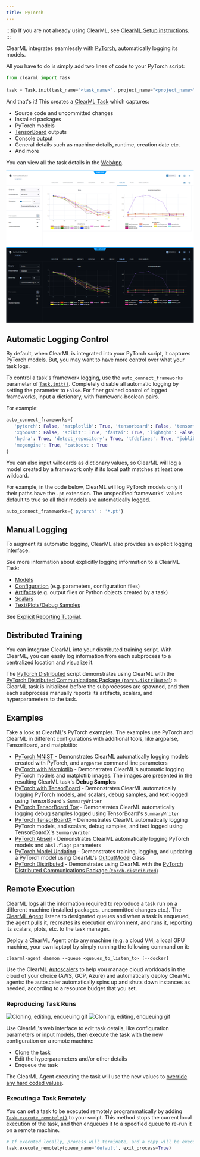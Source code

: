 ```yaml
---
title: PyTorch
---
```


:::tip
If you are not already using ClearML, see [ClearML Setup instructions](../clearml_sdk/clearml_sdk_setup.md).
:::


ClearML integrates seamlessly with [PyTorch](https://pytorch.org/), automatically logging its models. 

All you have to do is simply add two lines of code to your PyTorch script:

```python
from clearml import Task

task = Task.init(task_name="<task_name>", project_name="<project_name>")
```

And that's it! This creates a [ClearML Task](../fundamentals/task.md) which captures: 
* Source code and uncommitted changes
* Installed packages
* PyTorch models 
* [TensorBoard](https://www.tensorflow.org/tensorboard) outputs
* Console output
* General details such as machine details, runtime, creation date etc.
* And more

You can view all the task details in the [WebApp](../webapp/webapp_overview.md). 

![Pytorch webapp](../img/examples_pytorch_distributed_example_08.png#light-mode-only)
![Pytorch webapp](../img/examples_pytorch_distributed_example_08_dark.png#dark-mode-only)

## Automatic Logging Control 
By default, when ClearML is integrated into your PyTorch script, it captures PyTorch models. But, you may want to have 
more control over what your task logs.

To control a task's framework logging, use the `auto_connect_frameworks` parameter of [`Task.init()`](../references/sdk/task.md#taskinit). 
Completely disable all automatic logging by setting the parameter to `False`. For finer grained control of logged 
frameworks, input a dictionary, with framework-boolean pairs.

For example:

```python
auto_connect_frameworks={
   'pytorch': False, 'matplotlib': True, 'tensorboard': False, 'tensorflow': False, 
   'xgboost': False, 'scikit': True, 'fastai': True, 'lightgbm': False,
   'hydra': True, 'detect_repository': True, 'tfdefines': True, 'joblib': True,
   'megengine': True, 'catboost': True
}
```

You can also input wildcards as dictionary values, so ClearML will log a model created by a framework only if its local 
path matches at least one wildcard. 

For example, in the code below, ClearML will log PyTorch models only if their paths have the `.pt` extension. The 
unspecified frameworks' values default to true so all their models are automatically logged.

```python
auto_connect_frameworks={'pytorch' : '*.pt'}
```

## Manual Logging
To augment its automatic logging, ClearML also provides an explicit logging interface.

See more information about explicitly logging information to a ClearML Task:
* [Models](../clearml_sdk/model_sdk.md#manually-logging-models)
* [Configuration](../clearml_sdk/task_sdk.md#configuration) (e.g. parameters, configuration files)
* [Artifacts](../clearml_sdk/task_sdk.md#artifacts) (e.g. output files or Python objects created by a task)
* [Scalars](../clearml_sdk/task_sdk.md#scalars) 
* [Text/Plots/Debug Samples](../fundamentals/logger.md#manual-reporting)

See [Explicit Reporting Tutorial](../guides/reporting/explicit_reporting.md).

## Distributed Training
You can integrate ClearML into your distributed training script. With ClearML, you can easily log information from each 
subprocess to a centralized location and visualize it.

The [PyTorch Distributed](../guides/frameworks/pytorch/pytorch_distributed_example.md) script demonstrates using ClearML 
with the [PyTorch Distributed Communications Package (`torch.distributed`)](https://pytorch.org/tutorials/beginner/dist_overview.html): a 
ClearML task is initialized before the subprocesses are spawned, and then each subprocess manually reports its artifacts, 
scalars, and hyperparameters to the task. 


## Examples

Take a look at ClearML's PyTorch examples. The examples use PyTorch and ClearML in different configurations with 
additional tools, like argparse, TensorBoard, and matplotlib:  

* [PyTorch MNIST](../guides/frameworks/pytorch/pytorch_mnist.md) - Demonstrates ClearML automatically logging models created with PyTorch, and `argparse` command line parameters
* [PyTorch with Matplotlib](../guides/frameworks/pytorch/pytorch_matplotlib.md) - Demonstrates ClearML's automatic logging PyTorch models and matplotlib images. The images are presented in the resulting ClearML task's **Debug Samples**
* [PyTorch with TensorBoard](../guides/frameworks/pytorch/pytorch_tensorboard.md) - Demonstrates ClearML automatically logging PyTorch models, and scalars, debug samples, and text logged using TensorBoard's `SummaryWriter`
* [PyTorch TensorBoard Toy](../guides/frameworks/pytorch/tensorboard_toy_pytorch.md) - Demonstrates ClearML automatically logging debug samples logged using TensorBoard's `SummaryWriter`
* [PyTorch TensorBoardX](../guides/frameworks/pytorch/pytorch_tensorboardx.md) - Demonstrates ClearML automatically logging PyTorch models, and scalars, debug samples, and text logged using TensorBoardX's `SummaryWriter`
* [PyTorch Abseil](../guides/frameworks/pytorch/pytorch_abseil.md) - Demonstrates ClearML automatically logging PyTorch models and `absl.flags` parameters
* [PyTorch Model Updating](../guides/frameworks/pytorch/model_updating.md) - Demonstrates training, logging, and updating a PyTorch model using ClearML's [OutputModel](../references/sdk/model_outputmodel.md) class
* [PyTorch Distributed](../guides/frameworks/pytorch/pytorch_distributed_example.md) - Demonstrates using ClearML with the [PyTorch Distributed Communications Package (`torch.distributed`)](https://pytorch.org/tutorials/beginner/dist_overview.html)

## Remote Execution
ClearML logs all the information required to reproduce a task run on a different machine (installed packages, 
uncommitted changes etc.). The [ClearML Agent](../clearml_agent.md) listens to designated queues and when a task is enqueued, 
the agent pulls it, recreates its execution environment, and runs it, reporting its scalars, plots, etc. to the 
task manager.

Deploy a ClearML Agent onto any machine (e.g. a cloud VM, a local GPU machine, your own laptop) by simply running the 
following command on it:

```commandline
clearml-agent daemon --queue <queues_to_listen_to> [--docker]
```

Use the ClearML [Autoscalers](../cloud_autoscaling/autoscaling_overview.md) to help you manage cloud workloads in the 
cloud of your choice (AWS, GCP, Azure) and automatically deploy ClearML agents: the autoscaler automatically spins up 
and shuts down instances as needed, according to a resource budget that you set.

### Reproducing Task Runs

![Cloning, editing, enqueuing gif](../img/gif/integrations_yolov5.gif#light-mode-only)
![Cloning, editing, enqueuing gif](../img/gif/integrations_yolov5_dark.gif#dark-mode-only)

Use ClearML's web interface to edit task details, like configuration parameters or input models, then execute the task 
with the new configuration on a remote machine:

* Clone the task
* Edit the hyperparameters and/or other details
* Enqueue the task

The ClearML Agent executing the task will use the new values to [override any hard coded values](../clearml_agent.md).

### Executing a Task Remotely

You can set a task to be executed remotely programmatically by adding [`Task.execute_remotely()`](../references/sdk/task.md#execute_remotely) 
to your script. This method stops the current local execution of the task, and then enqueues it to a specified queue to 
re-run it on a remote machine.

```python
# If executed locally, process will terminate, and a copy will be executed by an agent instead
task.execute_remotely(queue_name='default', exit_process=True)
```
